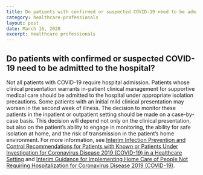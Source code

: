 ```yaml
---
title: Do patients with confirmed or suspected COVID-19 need to be admitted to the hospital?
category: healthcare-professionals
layout: post
date: March 16, 2020
excerpt: Healthcare professionals
---
```


## Do patients with confirmed or suspected COVID-19 need to be admitted to the hospital? ##

Not all patients with COVID-19 require hospital admission. Patients whose clinical presentation warrants in-patient clinical management for supportive medical care should be admitted to the hospital under appropriate isolation precautions. Some patients with an initial mild clinical presentation may worsen in the second week of illness. The decision to monitor these patients in the inpatient or outpatient setting should be made on a case-by-case basis. This decision will depend not only on the clinical presentation, but also on the patient’s ability to engage in monitoring, the ability for safe isolation at home, and the risk of transmission in the patient’s home environment. For more information, see <a href="https://www.cdc.gov/coronavirus/2019-ncov/hcp/infection-control.html"> Interim Infection Prevention and Control Recommendations for Patients with Known or Patients Under Investigation for Coronavirus Disease 2019 (COVID-19) in a Healthcare Setting</a> and <a href="https://www.cdc.gov/coronavirus/2019-ncov/hcp/guidance-home-care.html"> Interim Guidance for Implementing Home Care of People Not Requiring Hospitalization for Coronavirus Disease 2019 (COVID-19)</a>.
